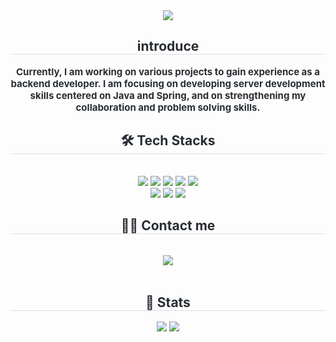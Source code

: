 <div align= "center">
    <img src="https://capsule-render.vercel.app/api?type=waving&color=a4cdf4&height=120&text=welcome%20to%20songie's%20Github&animation=fadeIn&fontColor=000000&fontSize=50" />
    </div>
    <div align= "center"> 
    <h2 style="border-bottom: 1px solid #d8dee4; color: #282d33;"> introduce </h2>  
    <div style="font-weight: 700; font-size: 15px; text-align: center; color: #282d33;"> Currently, I am working on various projects to gain experience as a backend developer. I am focusing on developing server development skills centered on Java and Spring, and on strengthening my collaboration and problem solving skills. </div> 
    </div>
    <div align= "center">
    <h2 style="border-bottom: 1px solid #d8dee4; color: #282d33;"> 🛠️ Tech Stacks </h2> <br> 
    <div style="margin: 0 auto; text-align: center;" align= "center"> <img src="https://img.shields.io/badge/MySQL-4479A1?style=for-the-badge&logo=MySQL&logoColor=white">
          <img src="https://img.shields.io/badge/Java-007396?style=for-the-badge&logo=Java&logoColor=white">
          <img src="https://img.shields.io/badge/HTML5-E34F26?style=for-the-badge&logo=HTML5&logoColor=white">
          <img src="https://img.shields.io/badge/CSS3-1572B6?style=for-the-badge&logo=CSS3&logoColor=white">
          <img src="https://img.shields.io/badge/React-61DAFB?style=for-the-badge&logo=React&logoColor=white">
          <br/><img src="https://img.shields.io/badge/Spring-6DB33F?style=for-the-badge&logo=Spring&logoColor=white">
          <img src="https://img.shields.io/badge/Node.js-339933?style=for-the-badge&logo=Node.js&logoColor=white">
          <img src="https://img.shields.io/badge/Notion-000000?style=for-the-badge&logo=Notion&logoColor=white">
          </div>
    </div>
    <div align= "center">
    <h2 style="border-bottom: 1px solid #d8dee4; color: #282d33;"> 🧑‍💻 Contact me </h2> <br> 
    <div align= "center"> <a href=mailto:song3078@naver.com> <img src="https://img.shields.io/badge/Gmail-EA4335?style=for-the-badge&logo=Gmail&logoColor=white&link=mailto:song3078@naver.com"> </a>
          </div>  <br> 
    <div align= "center">  </div> 
    </div>
    <div align= "center"> 
    <h2 style="border-bottom: 1px solid #d8dee4; color: #282d33;"> 🏅 Stats </h2> <div align= "center"> <img src="https://github-readme-stats.vercel.app/api?username=songie&bg_color=180,fafafa,00000000&title_color=000000&text_color=000000"
         /> <img src="https://github-readme-stats.vercel.app/api/top-langs/?username=songie&layout=compact&bg_color=180,fafafa,00000000&title_color=000000&text_color=000000"
           /> </div> 
    </div>
    
